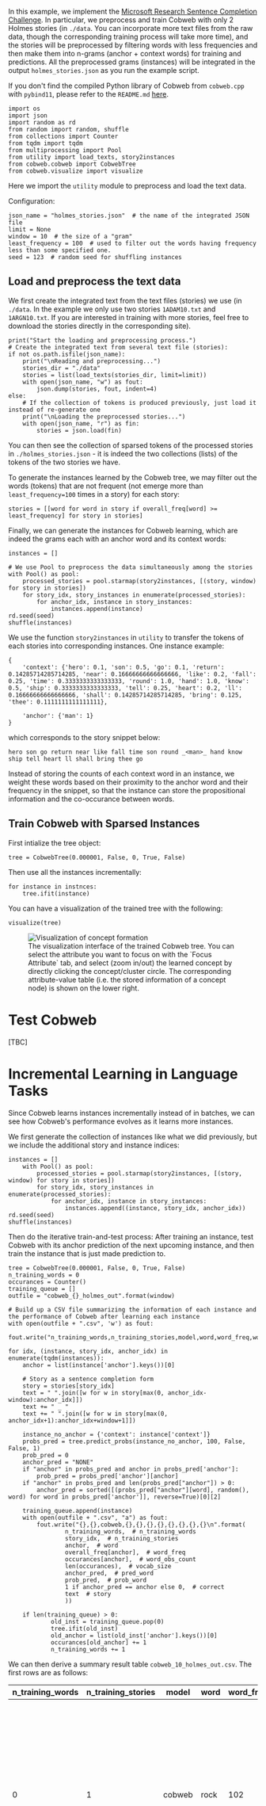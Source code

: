 In this example, we implement the [Microsoft Research Sentence Completion Challenge](https://www.microsoft.com/en-us/research/project/msr-sentence-completion-challenge/overview/). In particular, we preprocess and train Cobweb with only 2 Holmes stories (in `./data`. You can incorporate more text files from the raw data, though the corresponding training process will take more time), and the stories will be preprocessed by filtering words with less frequencies and then make them into n-grams (anchor + context words) for training and predictions. All the preprocessed grams (instances) will be integrated in the output `holmes_stories.json` as you run the example script. 

If you don't find the compiled Python library of Cobweb from `cobweb.cpp` with `pybind11`, please refer to the `README.md` [here](https://github.com/Teachable-AI-Lab/cobweb/tree/main). 

    import os
    import json
    import random as rd
    from random import random, shuffle
    from collections import Counter
    from tqdm import tqdm
    from multiprocessing import Pool
    from utility import load_texts, story2instances
    from cobweb.cobweb import CobwebTree
    from cobweb.visualize import visualize

Here we import the `utility` module to preprocess and load the text data.

Configuration:

    json_name = "holmes_stories.json"  # the name of the integrated JSON file
    limit = None
    window = 10  # the size of a "gram"
    least_frequency = 100  # used to filter out the words having frequency less than some specified one.
    seed = 123  # random seed for shuffling instances


## Load and preprocess the text data

We first create the integrated text from the text files (stories) we use (in `./data`. In the example we only use two stories `1ADAM10.txt` and `1ARGN10.txt`. If you are interested in training with more stories, feel free to download the stories directly in the corresponding site).

    print("Start the loading and preprocessing process.")
    # Create the integrated text from several text file (stories):
    if not os.path.isfile(json_name):
        print("\nReading and preprocessing...")
        stories_dir = "./data"
        stories = list(load_texts(stories_dir, limit=limit))
        with open(json_name, "w") as fout:
            json.dump(stories, fout, indent=4)
    else:
        # If the collection of tokens is produced previously, just load it instead of re-generate one
        print("\nLoading the preprocessed stories...")
        with open(json_name, "r") as fin:
            stories = json.load(fin)

You can then see the collection of sparsed tokens of the processed stories in `./holmes_stories.json` - it is  indeed the two collections (lists) of the tokens of the two stories we have.

To generate the instances learned by the Cobweb tree, we may filter out the words (tokens) that are not frequent (not emerge more than `least_frequency=100` times in a story) for each story:

    stories = [[word for word in story if overall_freq[word] >= least_frequency] for story in stories]

Finally, we can generate the instances for Cobweb learning, which are indeed the grams each with an anchor word and its context words:

    instances = []

    # We use Pool to preprocess the data simultaneously among the stories
    with Pool() as pool:
        processed_stories = pool.starmap(story2instances, [(story, window) for story in stories])
        for story_idx, story_instances in enumerate(processed_stories):
            for anchor_idx, instance in story_instances:
                instances.append(instance)
    rd.seed(seed)
    shuffle(instances)

We use the function `story2instances` in `utility` to transfer the tokens of each stories into corresponding instances. One instance example:

    {
        'context': {'hero': 0.1, 'son': 0.5, 'go': 0.1, 'return': 0.14285714285714285, 'near': 0.16666666666666666, 'like': 0.2, 'fall': 0.25, 'time': 0.3333333333333333, 'round': 1.0, 'hand': 1.0, 'know': 0.5, 'ship': 0.3333333333333333, 'tell': 0.25, 'heart': 0.2, 'll': 0.16666666666666666, 'shall': 0.14285714285714285, 'bring': 0.125, 'thee': 0.1111111111111111}, 
        
        'anchor': {'man': 1}
    }

which corresponds to the story snippet below:

    hero son go return near like fall time son round _<man>_ hand know ship tell heart ll shall bring thee go

Instead of storing the counts of each context word in an instance, we weight these words based on their proximity to the anchor word and their frequency in the snippet, so that the instance can store the propositional information and the co-occurance between words.


## Train Cobweb with Sparsed Instances

First intialize the tree object:

    tree = CobwebTree(0.000001, False, 0, True, False)

Then use all the instances incrementally:

    for instance in instnces:
        tree.ifit(instance)

You can have a visualization of the trained tree with the following:

    visualize(tree)

<figure>
    <img src="./viz-example.png"
         alt="Visualization of concept formation">
    <figcaption>The visualization interface of the trained Cobweb tree. You can select the attribute you want to focus on with the `Focus Attribute` tab, and select (zoom in/out) the learned concept by directly clicking the concept/cluster circle. The corresponding attribute-value table (i.e. the stored information of a concept node) is shown on the lower right. </figcaption>
</figure>

# Test Cobweb

[TBC]

# Incremental Learning in Language Tasks

Since Cobweb learns instances incrementally instead of in batches, we can see how Cobweb's performance evolves as it learns more instances.

We first generate the collection of instances like what we did previously, but we include the additional story and instance indices:

    instances = []
        with Pool() as pool:
            processed_stories = pool.starmap(story2instances, [(story, window) for story in stories])
            for story_idx, story_instances in enumerate(processed_stories):
                for anchor_idx, instance in story_instances:
                    instances.append((instance, story_idx, anchor_idx))
    rd.seed(seed)
    shuffle(instances)

Then do the iterative train-and-test process: After training an instance, test Cobweb with its anchor prediction of the next upcoming instance, and then train the instance that is just made prediction to.

    tree = CobwebTree(0.000001, False, 0, True, False)
    n_training_words = 0
    occurances = Counter()
    training_queue = []
    outfile = "cobweb_{}_holmes_out".format(window)

    # Build up a CSV file summarizing the information of each instance and the performance of Cobweb after learning each instance
    with open(outfile + ".csv", 'w') as fout:
            fout.write("n_training_words,n_training_stories,model,word,word_freq,word_obs_count,vocab_size,pred_word,prob_word,correct,story\n")

    for idx, (instance, story_idx, anchor_idx) in enumerate(tqdm(instances)):
        anchor = list(instance['anchor'].keys())[0]

        # Story as a sentence completion form
        story = stories[story_idx]
        text = " ".join([w for w in story[max(0, anchor_idx-window):anchor_idx]])
        text += " _ "
        text += " ".join([w for w in story[max(0, anchor_idx+1):anchor_idx+window+1]])

        instance_no_anchor = {'context': instance['context']}
        probs_pred = tree.predict_probs(instance_no_anchor, 100, False, False, 1)
        prob_pred = 0
        anchor_pred = "NONE"
        if "anchor" in probs_pred and anchor in probs_pred['anchor']:
            prob_pred = probs_pred['anchor'][anchor]
        if "anchor" in probs_pred and len(probs_pred["anchor"]) > 0:
            anchor_pred = sorted([(probs_pred["anchor"][word], random(), word) for word in probs_pred['anchor']], reverse=True)[0][2]

        training_queue.append(instance)
        with open(outfile + ".csv", "a") as fout:
            fout.write("{},{},cobweb,{},{},{},{},{},{},{},{}\n".format(
                    n_training_words,  # n_training_words
                    story_idx,  # n_training_stories
                    anchor,  # word
                    overall_freq[anchor],  # word_freq
                    occurances[anchor],  # word_obs_count
                    len(occurances),  # vocab_size
                    anchor_pred,  # pred_word
                    prob_pred,  # prob_word
                    1 if anchor_pred == anchor else 0,  # correct
                    text  # story
                    ))

        if len(training_queue) > 0:
                old_inst = training_queue.pop(0)
                tree.ifit(old_inst)
                old_anchor = list(old_inst['anchor'].keys())[0]
                occurances[old_anchor] += 1
                n_training_words += 1

We can then derive a summary result table `cobweb_10_holmes_out.csv`. The first rows are as follows:

| n_training_words  |  n_training_stories | model |  word  |  word_freq  | word_obs_count | vocab_size | pred_word |  prob_word  | correct | story |
| -----  |  ----- | ----- |  -----  |  -----  | ----- | ----- | ----- |  -----  | ----- | -------------------------------------------- |
| 0  | 1  | cobweb  | rock  |  102 | 0 |  0  | NONE  |  0  | 0  | far like hero ll ship like sea rock ship hand _ ship like rock rock god man ship hero time sea |
| 1 |  1  | cobweb | thou  |  184| 0  | 1   |rock  |  0  | 0  | hero ship land son hand ll bring come let ship _ thy god thou take far ll spake heart son fall|
| 2  | 0   |cobweb | take  |  142| 0  | 2  | thou |   0  | 0  | adam word god come day adam god fall night adam _ eve return cave see fall adam eve adam say eve|

Here are the descriptions of the result table columns:

| Column | Description |
| --- | ----------- |
| `n_training_words` | The number of instances used to trained in the iteration, or simply the iteration number |
| `n_training_stories` | The index of the story that the instance is from |
| `model` | Model used in the iteration. The value for this example should be `cobweb` |
| `word` | The ground-truth anchor word of the tested instance |
| `word_freq` | The frequency of the anchor word in the stories processed |
| `word_obs_count` | The encountering times of the anchor word so far |
| `vocab_size` | The number of anchor words learned by Cobweb so far |
| `pred_word` | The anchor word prediction for the instance |
| `prob_word` | The predicted probability of the anchor word prediction made |
| `correct` | Whether the prediction is correct. 0 if incorrect, 1 if correct |
| `story` | The corresponding n-gram of the tested instance |


Further, you can derive the evolved learning curve of Cobweb based on the result table by entering the following in the terminal/command line in the current directory:

	python3 plot_curve.py cobweb_10_holmes_out.csv

Like the figure in the following:

<figure>
    <img src="./example-learning-curve.png"
         alt="Example Learning Curve Visualization">
    <figcaption>Example of the output learning curve figure. Top: Number of instances learned vs. Predicted probability of the anchor word of the most recent instance. Bottom: Number of instances learned vs. Accuracy of the batch of instances </figcaption>
</figure>

Which are the anchor word predicted probability evolutions and the accuracy evolutions summarized every `window_size=100` instances.

----------------------

To see how Cobweb is implemented, please direct to the `README.md` [here](https://github.com/Teachable-AI-Lab/cobweb).



